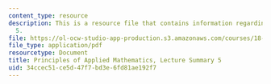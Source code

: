 ```yaml
---
content_type: resource
description: This is a resource file that contains information regarding lecture summary
  5.
file: https://ol-ocw-studio-app-production.s3.amazonaws.com/courses/18-311-principles-of-applied-mathematics-spring-2014/34ccec51ce5d47f7bd3e6fd81ae192f7_MIT18_311S14_Lecture5.pdf
file_type: application/pdf
resourcetype: Document
title: Principles of Applied Mathematics, Lecture Summary 5
uid: 34ccec51-ce5d-47f7-bd3e-6fd81ae192f7
---
```

